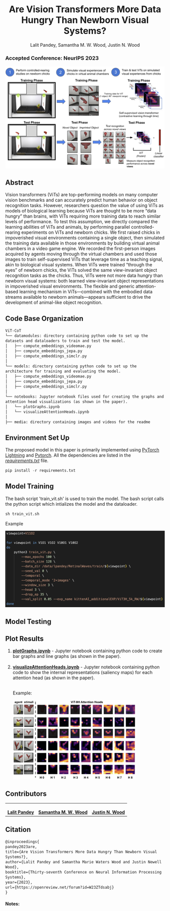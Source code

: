 <h1 align="center">Are Vision Transformers More Data Hungry Than Newborn Visual Systems?</h1>
<center> Lalit Pandey, Samantha M. W. Wood, Justin N. Wood </center>

### Accepted Conference: NeurIPS 2023


<img src='./media/main.png'>


## Abstract
Vision transformers (ViTs) are top-performing models on many computer vision benchmarks and can accurately predict human behavior on object recognition tasks. However, researchers question the value of using ViTs as models of biological learning because ViTs are thought to be more “data hungry” than brains, with ViTs requiring more training data to reach similar levels of performance. To test this assumption, we directly compared the learning abilities of ViTs and animals, by performing parallel controlled-rearing experiments on ViTs and newborn chicks. We first raised chicks in impoverished visual environments containing a single object, then simulated the training data available in those environments by building virtual animal chambers in a video game engine. We recorded the first-person images acquired by agents moving through the virtual chambers and used those images to train self-supervised ViTs that leverage time as a teaching signal, akin to biological visual systems. When ViTs were trained “through the eyes” of newborn chicks, the ViTs solved the same view-invariant object recognition tasks as the chicks. Thus, ViTs were not more data hungry than newborn visual systems: both learned view-invariant object representations in impoverished visual environments. The flexible and generic attention-based learning mechanism in ViTs—combined with the embodied data streams available to newborn animals—appears sufficient to drive the development of animal-like object recognition.

## Code Base Organization
```
ViT-CoT
└── datamodules: directory containing python code to set up the datasets and dataloaders to train and test the model.
│   ├── compute_embeddings_videomae.py
│   ├── compute_embeddings_jepa.py
│   ├── compute_embeddings_simclr.py   
│
└── models: directory containing python code to set up the architecture for training and evaluating the model.
│   ├── compute_embeddings_videomae.py
│   ├── compute_embeddings_jepa.py
│   ├── compute_embeddings_simclr.py   
│
└── notebooks: Jupyter notebook files used for creating the graphs and attention head visualizations (as shown in the paper).
│   └── plotGraphs.ipynb
│   └── visualizeAttentionHeads.ipynb
│    
├── media: directory containing images and videos for the readme
```

## Environment Set Up
The proposed model in this paper is primarily implemented using <a href='https://lightning.ai/docs/pytorch/stable/'> PyTorch Lightning</a> and <a href="https://pytorch.org/"> Pytorch</a>. All the dependencies are listed in the <i><u>requirements.txt</u></i> file.

```python
pip install -r requirements.txt
```

## Model Training

The bash script 'train_vit.sh' is used to train the model. The bash script calls the python script which intializes the model and the dataloader.

```python
sh train_vit.sh
```

<p>Example</p>

<img src="./media/bash.png">


## Model Testing


## Plot Results

<ol>
<li> <u><b>plotGraphs.ipynb</b></u> - Jupyter notebook containing python code to create bar graphs and line graphs (as shown in the paper). </li>

<br>
<li> <u><b>visualizeAttentionHeads.ipynb</b></u> - Jupyter notebook containing python code to show the internal representations (saliency maps) for each attention head (as shown in the paper). </li>

<br>
<p> Example: </p>
<img src="./media/vis.png" style="height:250px">

</ol>


## Contributors
<table>
  <tr>
    <td align="center"><a href="https://github.com/L-Pandey"><img src="https://avatars.githubusercontent.com/u/90662028?v=4?s=100" width="100px;" alt=""/><br /><b>Lalit Pandey</b></td>
    <td align="center"><a href="https://github.com/smwwood"><img src="https://avatars.githubusercontent.com/u/90662028?v=4?s=100" width="100px;" alt=""/><br /><b> Samantha M. W. Wood</b></td>
    <td align="center"><a href="https://github.com/justinnwood"><img src="https://avatars.githubusercontent.com/u/90662028?v=4?s=100" width="100px;" alt=""/><br /><b> Justin N. Wood</b></td>
  </tr>

</table>

  </tr>
</table>

## Citation 

```
@inproceedings{
pandey2023are,
title={Are Vision Transformers More Data Hungry Than Newborn Visual Systems?},
author={Lalit Pandey and Samantha Marie Waters Wood and Justin Newell Wood},
booktitle={Thirty-seventh Conference on Neural Information Processing Systems},
year={2023},
url={https://openreview.net/forum?id=W23ZTdsabj}
}
```

#### Notes:

